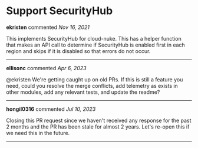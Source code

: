 # Support SecurityHub

**ekristen** commented *Nov 16, 2021*

This implements SecurityHub for cloud-nuke. This has a helper function that makes an API call to determine if SecurityHub is enabled first in each region and skips if it is disabled so that errors do not occur. 
<br />
***


**ellisonc** commented *Apr 6, 2023*

@ekristen We're getting caught up on old PRs.  If this is still a feature you need, could you resolve the merge conflicts, add telemetry as exists in other modules, add any relevant tests, and update the readme?
***

**hongil0316** commented *Jul 10, 2023*

Closing this PR request since we haven't received any response for the past 2 months and the PR has been stale for almost 2 years. Let's re-open this if we need this in the future. 
***

